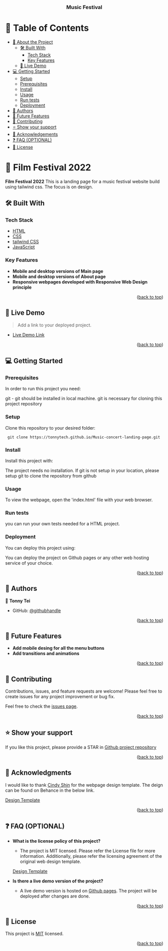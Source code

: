 <a name="readme-top"></a>

<div align="center">
   <br/>

  <h3><b>Music Festival </b></h3>

</div>

<!-- TABLE OF CONTENTS -->

# 📗 Table of Contents

- [📖 About the Project](#about-project)
  - [🛠 Built With](#built-with)
    - [Tech Stack](#tech-stack)
    - [Key Features](#key-features)
  - [🚀 Live Demo](#live-demo)
- [💻 Getting Started](#getting-started)
  - [Setup](#setup)
  - [Prerequisites](#prerequisites)
  - [Install](#install)
  - [Usage](#usage)
  - [Run tests](#run-tests)
  - [Deployment](#triangular_flag_on_post-deployment)
- [👥 Authors](#authors)
- [🔭 Future Features](#future-features)
- [🤝 Contributing](#contributing)
- [⭐️ Show your support](#support)
- [🙏 Acknowledgements](#acknowledgements)
- [❓ FAQ (OPTIONAL)](#faq)
- [📝 License](#license)

<!-- PROJECT DESCRIPTION -->

# 📖 Film Festival 2022 <a name="about-project"></a>

**Film Festival 2022** This is a landing page for a music festival website build using tailwind css. The focus is on design.

## 🛠 Built With <a name="built-with"></a>

### Tech Stack <a name="tech-stack"></a>

  <ul>
    <li><a href="">HTML</a></li>
    <li><a href="">CSS</a></li>
    <li><a href="">tailwind CSS</a></li>
    <li><a href="">JavaScript</a></li>
  </ul>


<!-- Features -->

### Key Features <a name="key-features"></a>


- **Mobile and desktop versions of Main page**
- **Mobile and desktop versions of About page**
- **Responsive webpages developed with Responsive Web Design principle**

<p align="right">(<a href="#readme-top">back to top</a>)</p>

<!-- LIVE DEMO -->

## 🚀 Live Demo <a name="live-demo"></a>

> Add a link to your deployed project.

- [Live Demo Link](https://tonnytech.github.io/Music-concert-landing-page/src/)

<p align="right">(<a href="#readme-top">back to top</a>)</p>

<!-- GETTING STARTED -->

## 💻 Getting Started <a name="getting-started"></a>


### Prerequisites

In order to run this project you need:

git - git should be installed in local machine. git is necessary for cloning this project repository



### Setup

Clone this repository to your desired folder:

```
 git clone https://tonnytech.github.io/Music-concert-landing-page.git
```

### Install

Install this project with:

The project needs no installation. If git is not setup in your location, please setup git to clone the repository from github


### Usage

To view the webpage, open the 'index.html' file with your web browser.

### Run tests

you can run your own tests needed for a HTML project.

### Deployment

You can deploy this project using:

You can deploy the project on Github pages or any other web hosting service of your choice.

<p align="right">(<a href="#readme-top">back to top</a>)</p>

<!-- AUTHORS -->

## 👥 Authors <a name="authors"></a>


👤 **Tonny Tei**

- GitHub: [@githubhandle](https://github.com/tonnytech)

<p align="right">(<a href="#readme-top">back to top</a>)</p>

<!-- FUTURE FEATURES -->

## 🔭 Future Features <a name="future-features"></a>

-  **Add mobile desing for all the menu buttons**
-  **Add transitions and animations**

<p align="right">(<a href="#readme-top">back to top</a>)</p>

<!-- CONTRIBUTING -->

## 🤝 Contributing <a name="contributing"></a>

Contributions, issues, and feature requests are welcome! Please feel free to create issues for any project improvement or bug fix.

Feel free to check the [issues page](https://tonnytech.github.io/Music-concert-landing-page/issues).

<p align="right">(<a href="#readme-top">back to top</a>)</p>

<!-- SUPPORT -->

## ⭐️ Show your support <a name="support"></a>

If you like this project, please provide a STAR in 
[Github project repository](https://tonnytech.github.io/Music-concert-landing-page)


<p align="right">(<a href="#readme-top">back to top</a>)</p>

<!-- ACKNOWLEDGEMENTS -->

## 🙏 Acknowledgments <a name="acknowledgements"></a>

I would like to thank [Cindy Shin](https://www.behance.net/adagio07) for the webpage design template. The deign can be found on Behance in the below link.

[Design Template](https://www.behance.net/adagio07)

<p align="right">(<a href="#readme-top">back to top</a>)</p>

<!-- FAQ (optional) -->

## ❓ FAQ (OPTIONAL) <a name="faq"></a>

- **What is the license policy of this project?**

  - The project is MIT licensed. Please refer the License file for more information. Additionally, please refer the licensing agreement of the original web design template.

  [Design Template](https://www.behance.net/adagio07)

- **Is there a live demo version of the project?**

  - A live demo version is hosted on [Github pages](https://tonnytech/Music-concert-landing-page/). The project will be deployed after changes are done.

<p align="right">(<a href="#readme-top">back to top</a>)</p>

<!-- LICENSE -->

## 📝 License <a name="license"></a>

This project is [MIT](./LICENSE) licensed.

<p align="right">(<a href="#readme-top">back to top</a>)</p>